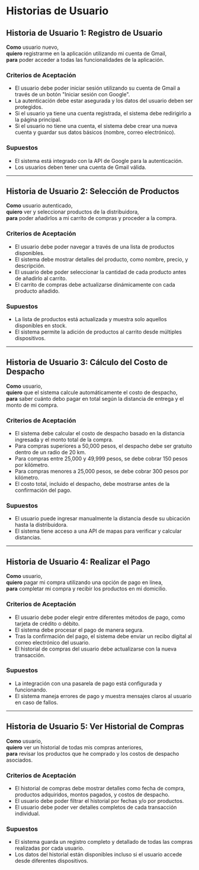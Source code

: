 # Historias de Usuario

## Historia de Usuario 1: Registro de Usuario

**Como** usuario nuevo,  
**quiero** registrarme en la aplicación utilizando mi cuenta de Gmail,  
**para** poder acceder a todas las funcionalidades de la aplicación.

### Criterios de Aceptación
- El usuario debe poder iniciar sesión utilizando su cuenta de Gmail a través de un botón "Iniciar sesión con Google".
- La autenticación debe estar asegurada y los datos del usuario deben ser protegidos.
- Si el usuario ya tiene una cuenta registrada, el sistema debe redirigirlo a la página principal.
- Si el usuario no tiene una cuenta, el sistema debe crear una nueva cuenta y guardar sus datos básicos (nombre, correo electrónico).

### Supuestos
- El sistema está integrado con la API de Google para la autenticación.
- Los usuarios deben tener una cuenta de Gmail válida.

---

## Historia de Usuario 2: Selección de Productos

**Como** usuario autenticado,  
**quiero** ver y seleccionar productos de la distribuidora,  
**para** poder añadirlos a mi carrito de compras y proceder a la compra.

### Criterios de Aceptación
- El usuario debe poder navegar a través de una lista de productos disponibles.
- El sistema debe mostrar detalles del producto, como nombre, precio, y descripción.
- El usuario debe poder seleccionar la cantidad de cada producto antes de añadirlo al carrito.
- El carrito de compras debe actualizarse dinámicamente con cada producto añadido.

### Supuestos
- La lista de productos está actualizada y muestra solo aquellos disponibles en stock.
- El sistema permite la adición de productos al carrito desde múltiples dispositivos.

---

## Historia de Usuario 3: Cálculo del Costo de Despacho

**Como** usuario,  
**quiero** que el sistema calcule automáticamente el costo de despacho,  
**para** saber cuánto debo pagar en total según la distancia de entrega y el monto de mi compra.

### Criterios de Aceptación
- El sistema debe calcular el costo de despacho basado en la distancia ingresada y el monto total de la compra.
- Para compras superiores a 50,000 pesos, el despacho debe ser gratuito dentro de un radio de 20 km.
- Para compras entre 25,000 y 49,999 pesos, se debe cobrar 150 pesos por kilómetro.
- Para compras menores a 25,000 pesos, se debe cobrar 300 pesos por kilómetro.
- El costo total, incluido el despacho, debe mostrarse antes de la confirmación del pago.

### Supuestos
- El usuario puede ingresar manualmente la distancia desde su ubicación hasta la distribuidora.
- El sistema tiene acceso a una API de mapas para verificar y calcular distancias.

---

## Historia de Usuario 4: Realizar el Pago

**Como** usuario,  
**quiero** pagar mi compra utilizando una opción de pago en línea,  
**para** completar mi compra y recibir los productos en mi domicilio.

### Criterios de Aceptación
- El usuario debe poder elegir entre diferentes métodos de pago, como tarjeta de crédito o débito.
- El sistema debe procesar el pago de manera segura.
- Tras la confirmación del pago, el sistema debe enviar un recibo digital al correo electrónico del usuario.
- El historial de compras del usuario debe actualizarse con la nueva transacción.

### Supuestos
- La integración con una pasarela de pago está configurada y funcionando.
- El sistema maneja errores de pago y muestra mensajes claros al usuario en caso de fallos.

---

## Historia de Usuario 5: Ver Historial de Compras

**Como** usuario,  
**quiero** ver un historial de todas mis compras anteriores,  
**para** revisar los productos que he comprado y los costos de despacho asociados.

### Criterios de Aceptación
- El historial de compras debe mostrar detalles como fecha de compra, productos adquiridos, montos pagados, y costos de despacho.
- El usuario debe poder filtrar el historial por fechas y/o por productos.
- El usuario debe poder ver detalles completos de cada transacción individual.

### Supuestos
- El sistema guarda un registro completo y detallado de todas las compras realizadas por cada usuario.
- Los datos del historial están disponibles incluso si el usuario accede desde diferentes dispositivos.


